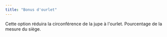 ```yaml
---
title: "Bonus d'ourlet"
---
```


Cette option réduira la circonférence de la jupe à l'ourlet. Pourcentage de la mesure du siège.




